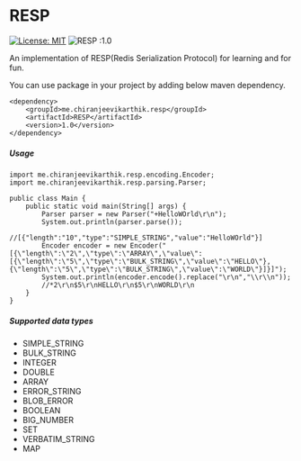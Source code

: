 # RESP

[![License: MIT](https://img.shields.io/badge/License-MIT-yellow.svg)](https://github.com/karthikchiru12/RESP/blob/master/LICENSE)  ![RESP :1.0](https://img.shields.io/badge/Version-v1.0-blue)


An implementation of RESP(Redis Serialization Protocol) for learning and for fun.

You can use package in your project by adding below maven dependency.

```
<dependency>
    <groupId>me.chiranjeevikarthik.resp</groupId>
    <artifactId>RESP</artifactId>
    <version>1.0</version>
</dependency>
```

##### Usage

```
import me.chiranjeevikarthik.resp.encoding.Encoder;
import me.chiranjeevikarthik.resp.parsing.Parser;

public class Main {
    public static void main(String[] args) {
        Parser parser = new Parser("+HelloWOrld\r\n");
        System.out.println(parser.parse());
        //[{"length":"10","type":"SIMPLE_STRING","value":"HelloWOrld"}]
        Encoder encoder = new Encoder("[{\"length\":\"2\",\"type\":\"ARRAY\",\"value\":[{\"length\":\"5\",\"type\":\"BULK_STRING\",\"value\":\"HELLO\"},{\"length\":\"5\",\"type\":\"BULK_STRING\",\"value\":\"WORLD\"}]}]");
        System.out.println(encoder.encode().replace("\r\n","\\r\\n"));
        //*2\r\n$5\r\nHELLO\r\n$5\r\nWORLD\r\n
    }
}
```

##### Supported data types
- SIMPLE_STRING
- BULK_STRING
- INTEGER
- DOUBLE
- ARRAY
- ERROR_STRING
- BLOB_ERROR
- BOOLEAN
- BIG_NUMBER
- SET
- VERBATIM_STRING
- MAP